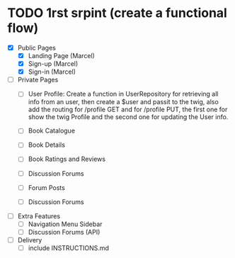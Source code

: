 # TODO 1rst srpint (create a functional flow)

- [x] Public Pages
    - [x] Landing Page (Marcel)
    - [x] Sign-up (Marcel)
    - [x] Sign-in (Marcel)

- [ ] Private Pages
    - [ ] User Profile: Create a function in UserRepository for retrieving all info from an user,
                        then create a $user and passit to the twig, also add the routing for 
                        /profile GET and for /profile PUT, the first one for show the twig Profile and the second one for updating the User info.
    
    - [ ] Book Catalogue
    - [ ] Book Details
    - [ ] Book Ratings and Reviews
    - [ ] Discussion Forums
    - [ ] Forum Posts
    - [ ] Discussion Forums

- [ ] Extra Features
    - [ ] Navigation Menu Sidebar
    - [ ] Discussion Forums (API)

- [ ] Delivery 
    - [ ] include INSTRUCTIONS.md